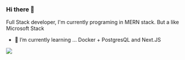 ### Hi there 👋
Full Stack developer, I'm currently programing in MERN stack. But a like Microsoft Stack

- 🌱 I’m currently learning ... Docker + PostgresQL and Next.JS

<img src="https://img.shields.io/badge/JavaScript-323330?style=for-the-badge&logo=javascript&logoColor=F7DF1E" />

  
<!--
**sebpal98/sebpal98** is a ✨ _special_ ✨ repository because its `README.md` (this file) appears on your GitHub profile.

Here are some ideas to get you started:

- 🔭 I’m currently working on ...
- 👯 I’m looking to collaborate on ...
- 🤔 I’m looking for help with ...
- 💬 Ask me about ...
- 📫 How to reach me: ...
- 😄 Pronouns: ...
- ⚡ Fun fact: ...
-->
